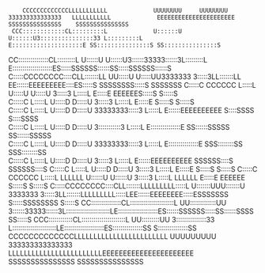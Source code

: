                                                                                                                                                                          
                                                                                                                                                                         
        CCCCCCCCCCCCCLLLLLLLLLLL             UUUUUUUU     UUUUUUUU 333333333333333   LLLLLLLLLLL             EEEEEEEEEEEEEEEEEEEEEE   SSSSSSSSSSSSSSS    SSSSSSSSSSSSSSS 
     CCC::::::::::::CL:::::::::L             U::::::U     U::::::U3:::::::::::::::33 L:::::::::L             E::::::::::::::::::::E SS:::::::::::::::S SS:::::::::::::::S
   CC:::::::::::::::CL:::::::::L             U::::::U     U::::::U3::::::33333::::::3L:::::::::L             E::::::::::::::::::::ES:::::SSSSSS::::::SS:::::SSSSSS::::::S
  C:::::CCCCCCCC::::CLL:::::::LL             UU:::::U     U:::::UU3333333     3:::::3LL:::::::LL             EE::::::EEEEEEEEE::::ES:::::S     SSSSSSSS:::::S     SSSSSSS
 C:::::C       CCCCCC  L:::::L                U:::::U     U:::::U             3:::::3  L:::::L                 E:::::E       EEEEEES:::::S            S:::::S            
C:::::C                L:::::L                U:::::D     D:::::U             3:::::3  L:::::L                 E:::::E             S:::::S            S:::::S            
C:::::C                L:::::L                U:::::D     D:::::U     33333333:::::3   L:::::L                 E::::::EEEEEEEEEE    S::::SSSS          S::::SSSS         
C:::::C                L:::::L                U:::::D     D:::::U     3:::::::::::3    L:::::L                 E:::::::::::::::E     SS::::::SSSSS      SS::::::SSSSS    
C:::::C                L:::::L                U:::::D     D:::::U     33333333:::::3   L:::::L                 E:::::::::::::::E       SSS::::::::SS      SSS::::::::SS  
C:::::C                L:::::L                U:::::D     D:::::U             3:::::3  L:::::L                 E::::::EEEEEEEEEE          SSSSSS::::S        SSSSSS::::S 
C:::::C                L:::::L                U:::::D     D:::::U             3:::::3  L:::::L                 E:::::E                         S:::::S            S:::::S
 C:::::C       CCCCCC  L:::::L         LLLLLL U::::::U   U::::::U             3:::::3  L:::::L         LLLLLL  E:::::E       EEEEEE            S:::::S            S:::::S
  C:::::CCCCCCCC::::CLL:::::::LLLLLLLLL:::::L U:::::::UUU:::::::U 3333333     3:::::3LL:::::::LLLLLLLLL:::::LEE::::::EEEEEEEE:::::ESSSSSSS     S:::::SSSSSSSS     S:::::S
   CC:::::::::::::::CL::::::::::::::::::::::L  UU:::::::::::::UU  3::::::33333::::::3L::::::::::::::::::::::LE::::::::::::::::::::ES::::::SSSSSS:::::SS::::::SSSSSS:::::S
     CCC::::::::::::CL::::::::::::::::::::::L    UU:::::::::UU    3:::::::::::::::33 L::::::::::::::::::::::LE::::::::::::::::::::ES:::::::::::::::SS S:::::::::::::::SS 
        CCCCCCCCCCCCCLLLLLLLLLLLLLLLLLLLLLLLL      UUUUUUUUU       333333333333333   LLLLLLLLLLLLLLLLLLLLLLLLEEEEEEEEEEEEEEEEEEEEEE SSSSSSSSSSSSSSS    SSSSSSSSSSSSSSS   
                                                                                                                                                                         
                                                                                                                                                                         
                                                                                                                                                                         
                                                                                                                                                                         
                                                                                                                                                                         
                                                                                                                                                                         
                                                                                                                                                                         


                                                                                
                                                                                



